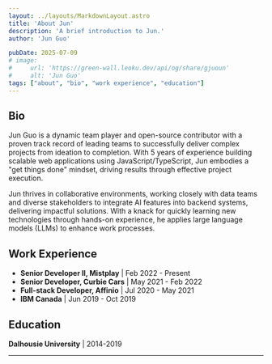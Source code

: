 ```yaml
---
layout: ../layouts/MarkdownLayout.astro
title: 'About Jun'
description: 'A brief introduction to Jun.'
author: 'Jun Guo'

pubDate: 2025-07-09
# image:
#     url: 'https://green-wall.leoku.dev/api/og/share/gjuoun'
#     alt: 'Jun Guo'
tags: ["about", "bio", "work experience", "education"]
---
```


## Bio

Jun Guo is a dynamic team player and open-source contributor with a proven track record of leading teams to successfully deliver complex projects from ideation to completion. With 5 years of experience building scalable web applications using JavaScript/TypeScript, Jun embodies a "get things done" mindset, driving results through effective project execution.

Jun thrives in collaborative environments, working closely with data teams and diverse stakeholders to integrate AI features into backend systems, delivering impactful solutions. With a knack for quickly learning new technologies through hands-on experience, he applies large language models (LLMs) to enhance work processes.


## Work Experience

- **Senior Developer II, Mistplay** | Feb 2022 - Present
- **Senior Developer, Curbie Cars** | May 2021 - Feb 2022
- **Full-stack Developer, Affinio** | Jul 2020 - May 2021
- **IBM Canada** | Jun 2019 - Oct 2019

## Education

**Dalhousie University** | 2014-2019

---

